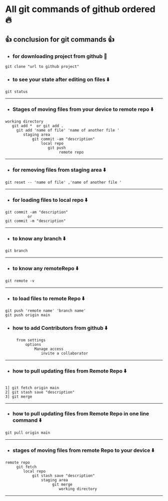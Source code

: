 # All git commands of github ordered 🔥

## 👍 conclusion for git commands 👍

* ### for downloading project from github 🔽

``` Shell
git clone "url to github project"
```

* ### to see your state after editing on files ⬇️

``` Shell
git status 
```

***

* ### Stages of moving files from your device to remote repo ⬇️

``` shell
working directory
   git add *  or git add .
     git add 'name of file' 'name of another file '
        staging area
            git commit -am "description"
                local repo
                   git push
                        remote repo 
```

***

* ### for removing files from staging area ⬇️

```shell
git reset -- 'name of file' ,'name of another file '
```

***

* ### for loading files to local repo ⬇️

``` shell
git commit -am "description"
          or 
git commit -m "description"
```

***

* ### to know any branch ⬇️

```sheel
git branch
```

***

* ### to know any remoteRepo ⬇️

```sheel
git remote -v
```

***

* ### to load files to remote Repo ⬇️

```sheel
git push 'remote name' 'branch name' 
git push origin main
```  

* ### how to add Contributors from github  ⬇️

```sheel
     from settings
         options 
             Manage access
                invite a collaborator
```  

***

* ### how to pull updating files from Remote Repo ⬇️

 ```shell

 1] git fetch origin main
 2] git stash save "description"
 3] git merge

 ```

***

* ### how to pull updating files from Remote Repo in one line command ⬇️

``` shell
git pull origin main
````

***

* ### stages of moving files from remote Repo to your device ⬇️

``` shell
remote repo 
     git fetch
        local repo
            git stash save "description"
                staging area
                     git merge
                        working directory
```

***
